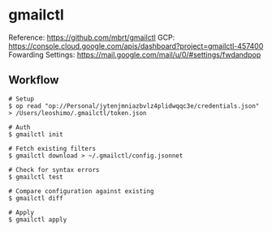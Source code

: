# gmailctl

Reference: https://github.com/mbrt/gmailctl
GCP: https://console.cloud.google.com/apis/dashboard?project=gmailctl-457400
Fowarding Settings: https://mail.google.com/mail/u/0/#settings/fwdandpop

## Workflow

```shell
# Setup
$ op read "op://Personal/jytenjmniazbvlz4plidwqqc3e/credentials.json" > /Users/leoshimo/.gmailctl/token.json

# Auth
$ gmailctl init

# Fetch existing filters
$ gmailctl download > ~/.gmailctl/config.jsonnet

# Check for syntax errors
$ gmailctl test

# Compare configuration against existing
$ gmailctl diff

# Apply
$ gmailctl apply
```
